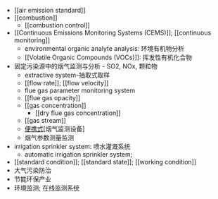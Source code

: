 - [[air emission standard]]
- [[combustion]]
    - [[combustion control]]
- [[Continuous Emissions Monitoring Systems (CEMS)]]; [[continuous monitoring]]
    - environmental organic analyte analysis: 环境有机物分析
    - [[Volatile Organic Compounds (VOCs)]]: 挥发性有机化合物
- 固定污染源中的烟气监测与分析 - SO2, NOx, 颗粒物 
    - extractive system-抽取式取样
    - [[flow rate]]; [[flow velocity]]
    - flue gas parameter monitoring system
    - [[flue gas opacity]]
    - [[gas concentration]]
        - [[dry flue gas concentration]]
    - [[gas stream]]
    - [便携式](((RVT-MB2ge)))[烟气监测设备]
    - 烟气参数测量监测
- irrigation sprinkler system: 喷水灌溉系统
    - automatic irrigation sprinkler system;
- [[standard condition]]; [[standard state]]; [[working condition]]
- 大气污染防治
- 节能环保产业 
- 环境监测; 在线监测系统
